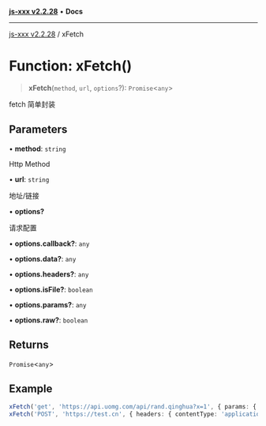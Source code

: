 [**js-xxx v2.2.28**](../README.md) • **Docs**

***

[js-xxx v2.2.28](../README.md) / xFetch

# Function: xFetch()

> **xFetch**(`method`, `url`, `options`?): `Promise`\<`any`\>

fetch 简单封装

## Parameters

• **method**: `string`

Http Method

• **url**: `string`

地址/链接

• **options?**

请求配置

• **options.callback?**: `any`

• **options.data?**: `any`

• **options.headers?**: `any`

• **options.isFile?**: `boolean`

• **options.params?**: `any`

• **options.raw?**: `boolean`

## Returns

`Promise`\<`any`\>

## Example

```ts
xFetch('get', 'https://api.uomg.com/api/rand.qinghua?x=1', { params: { format: 'json', hello: 456 } }).then(data => console.log(data)); /// fetchXPromise
xFetch('POST', 'https://test.cn', { headers: { contentType: 'application/json' }, data: { test: 123 } }).catch(error => console.log(error)); /// fetchXPromise
```
